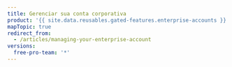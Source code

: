 ```yaml
---
title: Gerenciar sua conta corporativa
product: '{{ site.data.reusables.gated-features.enterprise-accounts }}'
mapTopic: true
redirect_from:
  - /articles/managing-your-enterprise-account
versions:
  free-pro-team: '*'
---
```


